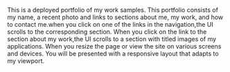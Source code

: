 This is a deployed portfolio of my work samples. This portfolio consists of my name, a recent photo and links to sections about me, my work, and how to contact me.when you click on one of the links in the navigation,the UI scrolls to the corresponding section. When you click on the link to the section about my work,the UI scrolls to a section with titled images of my applications. When you resize the page or view the site on various screens and devices. You will be presented with a responsive layout that adapts to my viewport.
